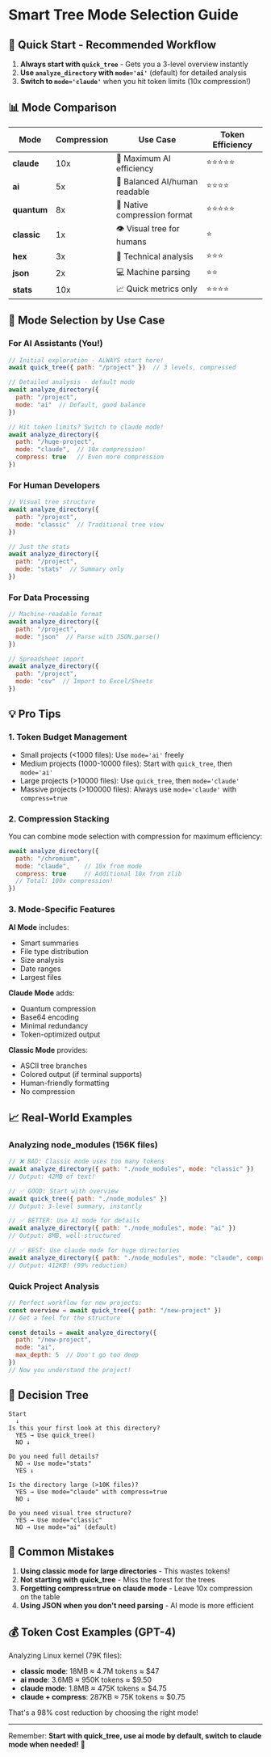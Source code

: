 # Smart Tree Mode Selection Guide

## 🚀 Quick Start - Recommended Workflow

1. **Always start with `quick_tree`** - Gets you a 3-level overview instantly
2. **Use `analyze_directory` with `mode='ai'`** (default) for detailed analysis
3. **Switch to `mode='claude'`** when you hit token limits (10x compression!)

## 📊 Mode Comparison

| Mode | Compression | Use Case | Token Efficiency |
|------|-------------|----------|------------------|
| **claude** | 10x | 🤖 Maximum AI efficiency | ⭐⭐⭐⭐⭐ |
| **ai** | 5x | 🤖 Balanced AI/human readable | ⭐⭐⭐⭐ |
| **quantum** | 8x | 🤖 Native compression format | ⭐⭐⭐⭐⭐ |
| **classic** | 1x | 👁️ Visual tree for humans | ⭐ |
| **hex** | 3x | 🔧 Technical analysis | ⭐⭐⭐ |
| **json** | 2x | 💻 Machine parsing | ⭐⭐ |
| **stats** | 10x | 📈 Quick metrics only | ⭐⭐⭐⭐ |

## 🎯 Mode Selection by Use Case

### For AI Assistants (You!)
```javascript
// Initial exploration - ALWAYS start here!
await quick_tree({ path: "/project" })  // 3 levels, compressed

// Detailed analysis - default mode
await analyze_directory({ 
  path: "/project",
  mode: "ai"  // Default, good balance
})

// Hit token limits? Switch to claude mode!
await analyze_directory({ 
  path: "/huge-project",
  mode: "claude",  // 10x compression!
  compress: true   // Even more compression
})
```

### For Human Developers
```javascript
// Visual tree structure
await analyze_directory({ 
  path: "/project",
  mode: "classic"  // Traditional tree view
})

// Just the stats
await analyze_directory({ 
  path: "/project",
  mode: "stats"  // Summary only
})
```

### For Data Processing
```javascript
// Machine-readable format
await analyze_directory({ 
  path: "/project",
  mode: "json"  // Parse with JSON.parse()
})

// Spreadsheet import
await analyze_directory({ 
  path: "/project",
  mode: "csv"  // Import to Excel/Sheets
})
```

## 💡 Pro Tips

### 1. **Token Budget Management**
- Small projects (<1000 files): Use `mode='ai'` freely
- Medium projects (1000-10000 files): Start with `quick_tree`, then `mode='ai'`
- Large projects (>10000 files): Use `quick_tree`, then `mode='claude'`
- Massive projects (>100000 files): Always use `mode='claude'` with `compress=true`

### 2. **Compression Stacking**
You can combine mode selection with compression for maximum efficiency:
```javascript
await analyze_directory({ 
  path: "/chromium",
  mode: "claude",    // 10x from mode
  compress: true     // Additional 10x from zlib
  // Total: 100x compression!
})
```

### 3. **Mode-Specific Features**

**AI Mode** includes:
- Smart summaries
- File type distribution
- Size analysis
- Date ranges
- Largest files

**Claude Mode** adds:
- Quantum compression
- Base64 encoding
- Minimal redundancy
- Token-optimized output

**Classic Mode** provides:
- ASCII tree branches
- Colored output (if terminal supports)
- Human-friendly formatting
- No compression

## 📈 Real-World Examples

### Analyzing node_modules (156K files)
```javascript
// ❌ BAD: Classic mode uses too many tokens
await analyze_directory({ path: "./node_modules", mode: "classic" })
// Output: 42MB of text!

// ✅ GOOD: Start with overview
await quick_tree({ path: "./node_modules" })
// Output: 3-level summary, instantly

// ✅ BETTER: Use AI mode for details
await analyze_directory({ path: "./node_modules", mode: "ai" })
// Output: 8MB, well-structured

// ✅ BEST: Use claude mode for huge directories
await analyze_directory({ path: "./node_modules", mode: "claude", compress: true })
// Output: 412KB! (99% reduction)
```

### Quick Project Analysis
```javascript
// Perfect workflow for new projects:
const overview = await quick_tree({ path: "/new-project" })
// Get a feel for the structure

const details = await analyze_directory({ 
  path: "/new-project", 
  mode: "ai",
  max_depth: 5  // Don't go too deep
})
// Now you understand the project!
```

## 🎯 Decision Tree

```
Start
  ↓
Is this your first look at this directory?
  YES → Use quick_tree()
  NO ↓
  
Do you need full details?
  NO → Use mode="stats"
  YES ↓
  
Is the directory large (>10K files)?
  YES → Use mode="claude" with compress=true
  NO ↓
  
Do you need visual tree structure?
  YES → Use mode="classic"
  NO → Use mode="ai" (default)
```

## 🚨 Common Mistakes

1. **Using classic mode for large directories** - This wastes tokens!
2. **Not starting with quick_tree** - Miss the forest for the trees
3. **Forgetting compress=true on claude mode** - Leave 10x compression on the table
4. **Using JSON when you don't need parsing** - AI mode is more efficient

## 💰 Token Cost Examples (GPT-4)

Analyzing Linux kernel (79K files):
- **classic mode**: 18MB ≈ 4.7M tokens ≈ $47
- **ai mode**: 3.6MB ≈ 950K tokens ≈ $9.50
- **claude mode**: 1.8MB ≈ 475K tokens ≈ $4.75
- **claude + compress**: 287KB ≈ 75K tokens ≈ $0.75

That's a 98% cost reduction by choosing the right mode!

---

Remember: **Start with quick_tree, use ai mode by default, switch to claude mode when needed!** 🚀